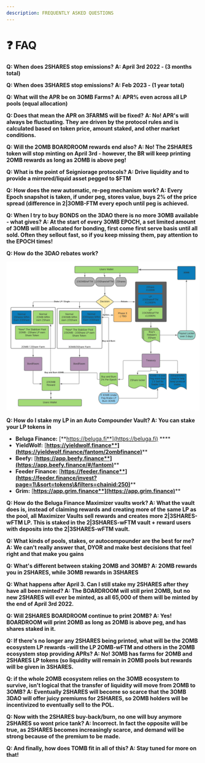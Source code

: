 ```yaml
---
description: FREQUENTLY ASKED QUESTIONS
---
```


# ❓ FAQ

**Q: When does 2SHARES stop emissions?**                                                                                             **A: April 3rd 2022 - (3 months total)**

**Q: When does 3SHARES stop emissions?                                                                                                                               A: Feb 2023 - (1 year total)**

**Q: What will the APR be on 3OMB Farms?**                                                                                                                    **A: APR% even across all LP pools (equal allocation)**

**Q: Does that mean the APR on 3FARMS will be fixed?**                                                                                    **A: No! APR's will always be fluctuating. They are driven by the protocol rules and is calculated based on token price, amount staked, and other market conditions.**

**Q: Will the 2OMB BOARDROOM rewards end also?**                                                                                          **A: No! The 2SHARES token will stop minting on April 3rd - however, the BR will keep printing 2OMB rewards as long as 2OMB is above peg!**

**Q: What is the point of Seigniorage protocols?                                                                                                             A: Drive liquidity and to provide a mirrored/liquid asset pegged to $FTM**

**Q: How does the new automatic, re-peg mechanism work?                                                                                    A: Every Epoch snapshot is taken, if under peg, stores value, buys 2% of the price spread (difference in 2|3OMB-FTM every epoch until peg is achieved.**

**Q: When I try to buy BONDS on the 3DAO there is no more 3OMB available - what gives?                                                           A: At the start of every 3OMB EPOCH, a set limited amount of 3OMB will be allocated for bonding, first come first serve basis until all sold. Often they sellout fast, so if you keep missing them, pay attention to the EPOCH times!**

**Q: How do the 3DAO rebates work?**

![2|3OMB PROTOCOL DESIGN FLOW](../../.gitbook/assets/3OMB-2OMB-FLOW.jpeg)

**Q: How do I stake my LP in an Auto Compounder Vault?                                                                                                 A: You can stake your LP tokens in**

* **Beluga Finance:** [**https://beluga.fi**](https://beluga.fi) ****&#x20;
* **YieldWolf:** [**https://yieldwolf.finance**](https://yieldwolf.finance/fantom/2ombfinance)****
* **Beefy:** [**https://app.beefy.finance**](https://app.beefy.finance/#/fantom)****
* **Feeder Finance:** [**https://feeder.finance**](https://feeder.finance/invest?page=1\&sort=tokens\&filters=chainid:250)****
* **Grim:** [**https://app.grim.finance**](https://app.grim.finance)****

**Q: How do the Beluga Finance Maximizer vaults work?                                                                                                 A: What the vault does is, instead of claiming rewards and creating more of the same LP as the pool, all Maximizer Vaults sell rewards and creates more 2|3SHARES-wFTM LP. This is staked in the 2|3SHARES-wFTM vault + reward users with deposits into the 2|3SHARES-wFTM vault.**

**Q: What kinds of pools, stakes, or autocompounder are the best for me?                                                         A: We can't really answer that, DYOR and make best decisions that feel right and that make you gains**

**Q: What's different between staking 2OMB and 3OMB?                                                                                                  A: 2OMB rewards you in 2SHARES, while 3OMB rewards in 3SHARES**

**Q: What happens after April 3. Can I still stake my 2SHARES after they have all been minted?                                                                                                                                                                                                 A: The BOARDROOM will still print 2OMB, but no new 2SHARES will ever be minted, as all 65,000 of them will be minted by the end of April 3rd 2022.**

**Q: Will 2SHARES BOARDROOM continue to print 2OMB?                                                                                        A: Yes! BOARDROOM will print 2OMB as long as 2OMB is above peg, and has shares staked in it.**

**Q: If there's no longer any 2SHARES being printed, what will be the 2OMB ecosystem LP rewards -will the LP 2OMB-wFTM and others in the 2OMB ecosystem stop providing APRs?                                               A: No! 3OMB has farms for 2OMB and 2SHARES LP tokens (so liquidity will remain in 2OMB pools but rewards will be given in 3SHARES.**

**Q: if the whole 2OMB ecosystem relies on the 3OMB ecosystem to survive, isn't logical that the transfer of liquidity will move from 2OMB to 3OMB?                                                                                                              A: Eventually 2SHARES will become so scarce that the 3OMB 3DAO will offer juicy premiums for 2SHARES, so 2OMB holders will be incentivized to eventually sell to the POL.**

**Q: Now with the 2SHARES buy-back/burn, no one will buy anymore 2SHARES so wont price tank?                                                                                                                                                                                                         A: Incorrect. In fact the opposite will be true, as 2SHARES becomes increasingly scarce, and demand will be strong because of the premium to be made.**

**Q: And finally, how does TOMB fit in all of this?                                                                                                                      A: Stay tuned for more on that!**
